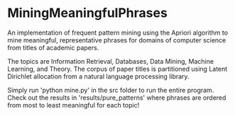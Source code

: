 # MiningMeaningfulPhrases
An implementation of frequent pattern mining using the Apriori algorithm to mine meaningful, representative phrases for domains of computer science from titles of academic papers. 

The topics are Information Retrieval, Databases, Data Mining, Machine Learning, and Theory. The corpus of paper titles is partitioned using Latent Dirichlet allocation from a natural language processing library.

Simply run 'python mine.py' in the src folder to run the entire program. 
Check out the results in 'results/pure_patterns' where phrases are ordered from most to least meaningful for each topic!
